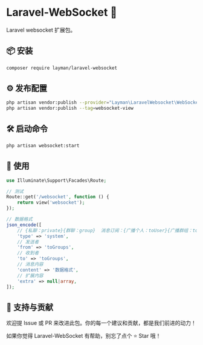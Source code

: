 # Laravel-WebSocket 🔐

Laravel websocket 扩展包。

## 📦 安装

```bash
composer require layman/laravel-websocket
```

## ⚙️ 发布配置

```bash
php artisan vendor:publish --provider="Layman\LaravelWebsocket\WebSocketServiceProvider" --tag=websocket
php artisan vendor:publish --tag=websocket-view
```

## 🛠️ 启动命令

```bash
php artisan websocket:start
```

## 🚀 使用

```php
use Illuminate\Support\Facades\Route;

// 测试
Route::get('/websocket', function () {
    return view('websocket');
});

// 数据格式
json_encode([
    // {私聊：private}{群聊：group}  消息订阅：{广播个人：toUser}{广播群组：toGroups}{广播现在线所有连接：toOnline}
    'type' => 'system',
    // 发送者
    'from' => 'toGroups', 
    // 收到者
    'to' => 'toGroups',
    // 消息内容
    'content' => '数据格式',
    // 扩展内容
    'extra' => null|array,
]);
```

## 🙌 支持与贡献

欢迎提 Issue 或 PR 来改进此包。你的每一个建议和贡献，都是我们前进的动力！

如果你觉得 Laravel-WebSocket 有帮助，别忘了点个 ⭐ Star 哦！

